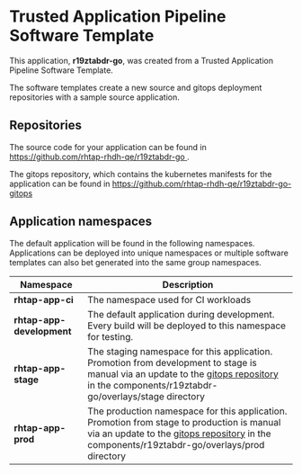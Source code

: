 # Trusted Application Pipeline Software Template

This application, **r19ztabdr-go**, was created from a Trusted Application Pipeline Software Template.

The software templates create a new source and gitops deployment repositories with a sample source application. 

## Repositories

The source code for your application can be found in [https://github.com/rhtap-rhdh-qe/r19ztabdr-go ](https://github.com/rhtap-rhdh-qe/r19ztabdr-go ).
 
The gitops repository, which contains the kubernetes manifests for the application can be found in 
[https://github.com/rhtap-rhdh-qe/r19ztabdr-go-gitops ](https://github.com/rhtap-rhdh-qe/r19ztabdr-go-gitops ) 

## Application namespaces 

The default application will be found in the following namespaces. Applications can be deployed into unique namespaces or multiple software templates can also bet generated into the same group namespaces.  

|  Namespace   |  Description   |  
| -------- | -------- |
| **rhtap-app-ci** | The namespace used for CI workloads |
| **rhtap-app-development** | The default application during development. Every build will be deployed to this namespace for testing. |
| **rhtap-app-stage** | The staging namespace for this application. Promotion from development to stage is manual via an update to the [gitops repository](https://github.com/rhtap-rhdh-qe/r19ztabdr-go-gitops ) in the components/r19ztabdr-go/overlays/stage directory |
| **rhtap-app-prod** | The production namespace for this application. Promotion from stage to production is manual via an update to the [gitops repository](https://github.com/rhtap-rhdh-qe/r19ztabdr-go-gitops ) in the components/r19ztabdr-go/overlays/prod directory |